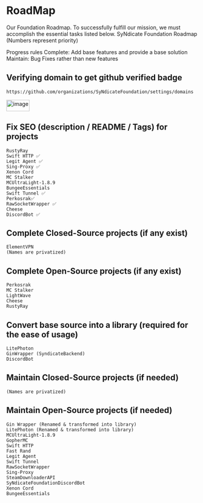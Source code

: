 # RoadMap
Our Foundation Roadmap. To successfully fulfill our mission, we must accomplish the essential tasks listed below.
SyNdicate Foundation Roadmap
(Numbers represent priority)

Progress rules Complete: Add base features and provide a base solution Maintain: Bug Fixes rather than new features

## Verifying domain to get github verified badge
    https://github.com/organizations/SyNdicateFoundation/settings/domains
<img width="61" height="30" alt="image" src="https://github.com/user-attachments/assets/b355e7ed-832f-40c3-b90b-8746990234ba" />


## Fix SEO (description / README / Tags) for projects
	RustyRay
	Swift HTTP ✅
	Legit Agent ✅
	Sing-Proxy ✅
	Xenon Cord
	MC Stalker
	MCUltraLight-1.8.9
	BungeeEssentials
	Swift Tunnel ✅
	Perkosrak✅
	RawSocketWrapper ✅
	Cheese
	DiscordBot ✅

## Complete Closed-Source projects (if any exist)
	ElementVPN
	(Names are privatized)

## Complete Open-Source projects (if any exist)
	Perkosrak
	MC Stalker
	LightWave
	Cheese
	RustyRay

## Convert base source into a library (required for the ease of usage)
	LitePhoton
	GinWrapper (SyndicateBackend)
	DiscordBot

## Maintain Closed-Source projects (if needed)
	(Names are privatized)

## Maintain Open-Source projects (if needed)
	Gin Wrapper (Renamed & transformed into library)
	LitePhoton (Renamed & transformed into library)
	MCUltraLight-1.8.9
	GopherMC
	Swift HTTP
	Fast Rand
	Legit Agent
	Swift Tunnel
	RawSocketWrapper
	Sing-Proxy
	SteamDownloaderAPI
	SyNdicateFoundationDiscordBot
	Xenon Cord
	BungeeEssentials
